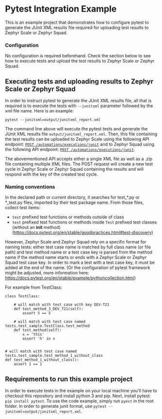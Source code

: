 # Pytest Integration Example

This is an example project that demonstrates how to configure pytest to generate the JUnit XML results file required for uploading test results to Zephyr Scale or Zephyr Squad.

### Configuration

No configuration is required beforehand. Check the section below to see how to execute tests and upload the test results to Zephyr Scale or Zephyr Squad.

## Executing tests and uploading results to Zephyr Scale or Zephyr Squad

In order to instruct pytest to generate the JUnit XML results file, all that is required is to execute the tests with `--junitxml` parameter followed by the xml file name. Here is an example:

```
pytest --junitxml=output/junitxml_report.xml
```

The command line above will execute the pytest tests and generate the JUnit XML results file `output/junitxml_report.xml`. Then, this file containing the test results can be uploaded to Zephyr Scale using the following API endpoint: [`POST /automations/executions/junit`](https://support.smartbear.com/zephyr-scale-cloud/api-docs/#operation/createJUnitExecutions) and to Zephyr Squad using the following API endpoint: [`POST /automations/executions/junit`](https://smartbear.portal.swaggerhub.com/zephyr-squad/default/zephyr-zquad-cloud-api-2#/Automations/createJUnitExecutions).

The abovementioned API accepts either a single XML file as well as a .zip file containing multiple XML files. The POST request will create a new test cycle in Zephyr Scale or Zephyr Squad containing the results and will respond with the key of the created test cycle.

### Naming conventions

In the declared path or current directory, it searches for test_*.py or *_test.py files, imported by their test package name.
From those files, collect test items:
- `test` prefixed test functions or methods outside of class
- `test` prefixed test functions or methods inside `Test` prefixed test classes (without an __init__ method)
(https://docs.pytest.org/en/stable/goodpractices.html#test-discovery)

However, Zephyr Scale and Zephyr Squad rely on a specific format for naming tests: either test case name is matched by full class name (or file path) and test method name or a test case key is parsed from the method name if the method name starts or ends with a Zephyr Scale or Zephyr Squad test case key.
In order to mark a test with a test case key, it must be added at the end of the name. (Or the configuration of pytest framework might be adjusted, more information here: https://docs.pytest.org/en/stable/example/pythoncollection.html)

For example from TestClass:
```
class TestClass:

    # will match with test case with key DEV-T21
    def test_method_3_DEV_T21(self):
        assert 5 == 5

    # will match with test case named tests.test_sample.TestClass.test_method
    def test_method(self):
        x = 'this'
        assert 'h' in x


# will match with test case named tests.test_sample.test_method_1_without_class
def test_method_1_without_class():
    assert 1 == 1
```
## Requirements to run this example project

In order to execute tests in the example on your local machine you’ll have to checkout this repository and install python 3 and pip.
Next, install pytest: `pip install pytest`.
To use the code example, simply run `pyest` in the root folder. In order to generate junit format, use `pytest --junitxml=output/junitxml_report.xml`.
